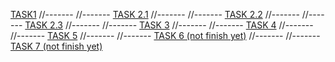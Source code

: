 [TASK1](http://htmlpreview.github.io/?https://github.com/vvvmvvv/FE14/blob/master/html%2Bcss/task1/index.html)
//-------
//-------
[TASK 2.1](http://htmlpreview.github.io/?https://github.com/vvvmvvv/FE14/blob/master/html%2Bcss/task2.1/index.html)
//-------
//-------
[TASK 2.2](http://htmlpreview.github.io/?https://github.com/vvvmvvv/FE14/blob/master/html%2Bcss/task2.2/index.html)
//-------
//-------
[TASK 2.3](http://htmlpreview.github.io/?https://github.com/vvvmvvv/FE14/blob/master/html%2Bcss/task2.3/index.html)
//-------
//-------
[TASK 3](http://htmlpreview.github.io/?https://github.com/vvvmvvv/FE14/blob/master/html%2Bcss/task3/index.html)
//-------
//-------
[TASK 4](http://htmlpreview.github.io/?https://github.com/vvvmvvv/FE14/blob/master/html%2Bcss/task4/index.html)
//-------
//-------
[TASK 5](http://htmlpreview.github.io/?https://github.com/vvvmvvv/FE14/blob/master/html%2Bcss/task5/index.html)
//-------
//-------
[TASK 6 (not finish yet)](http://htmlpreview.github.io/?https://github.com/vvvmvvv/FE14/blob/master/html%2Bcss/task1/index.html)
//-------
//-------
[TASK 7 (not finish yet)](http://htmlpreview.github.io/?https://github.com/vvvmvvv/FE14/blob/master/html%2Bcss/task1/index.html)


